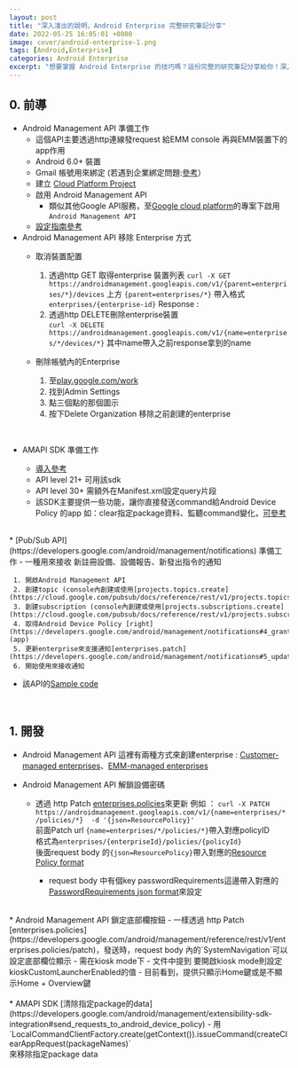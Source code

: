 ```yaml
---
layout: post
title: "深入淺出的說明，Android Enterprise 完整研究筆記分享"
date: 2022-05-25 16:05:01 +0800
image: cover/android-enterprise-1.png
tags: [Android,Enterprise]
categories: Android Enterprise
excerpt: "想要掌握 Android Enterprise 的技巧嗎？這份完整的研究筆記分享給你！深入淺出的說明 Android Enterprise 相關概念和實作方法，讓你快速學會如何管理企業級的 Android 裝置。"
---
```



## 0. 前導

* Android Management API 準備工作
  -  這個API主要透過http連線發request 給EMM console 再與EMM裝置下的app作用
  -  Android 6.0+ 裝置
  -  Gmail 帳號用來綁定 (若遇到企業綁定問題:[參考](https://support.google.com/work/android/thread/84928851/managed-google-play-android-enrollment%E2%80%8B-intune-you-have-already-signed-up-with-this-enterprise?hl=en)）
  -  建立 [Cloud Platform Project](https://console.cloud.google.com/project)
  -  啟用 Android Management API
     - 類似其他Google API服務，至[Google cloud platform](https://console.cloud.google.com/cloud-resource-manager)的專案下啟用`Android Management API`
  -  [設定指南參考](https://colab.research.google.com/github/google/android-management-api-samples/blob/master/notebooks/quickstart.ipynb)
* Android Management API 移除 Enterprise 方式
    - 取消裝置配置
      1. 透過http GET 取得enterprise 裝置列表
      `curl -X GET https://androidmanagement.googleapis.com/v1/{parent=enterprises/*}/devices`
      上方 `{parent=enterprises/*}` 帶入格式 `enterprises/{enterprise-id}`
      Response :
      <script src="https://gist.github.com/KuanChunChen/ecdf9831492804818412a9d190889fe1.js"></script>

      2. 透過http DELETE刪除enterprise裝置  
      `curl -X DELETE https://androidmanagement.googleapis.com/v1/{name=enterprises/*/devices/*}`
      其中name帶入之前response拿到的name

    - 刪除帳號內的Enterprise
      1. 至[play.google.com/work](play.google.com/work)
      2. 找到Admin Settings
      3. 點三個點的那個圖示
      4. 按下Delete Organization 移除之前創建的enterprise

<br>

* AMAPI SDK 準備工作

    - [導入參考](https://developers.google.com/android/management/extensibility-sdk-integration#adding_queries_element)
    - API level 21+ 可用該sdk
    - API level 30+ 需額外在Manifest.xml設定query片段
    - 該SDK主要提供一些功能，讓你直接發送command給Android Device Policy 的app
     如：clear指定package資料、監聽command變化，[可參考](https://developers.google.com/android/management/extensibility-sdk-integration#adding_queries_element)

<br>
* [Pub/Sub API](https://developers.google.com/android/management/notifications) 準備工作
  - 一種用來接收 新註冊設備、設備報告、新發出指令的通知

     1. 開啟Android Management API
     2. 創建topic (console內創建或使用[projects.topics.create](https://cloud.google.com/pubsub/docs/reference/rest/v1/projects.topics/create))
     3. 創建subscription (console內創建或使用[projects.subscriptions.create](https://cloud.google.com/pubsub/docs/reference/rest/v1/projects.subscriptions/create))
     4. 取得Android Device Policy [right](https://developers.google.com/android/management/notifications#4_grant_android_device_policy_the_right_to_publish_to_your_topic)(app)
     5. 更新enterprise來支援通知[enterprises.patch](https://developers.google.com/android/management/notifications#5_update_enterprise_to_support_notifications)  
     6. 開始使用來接收通知

  - 該API的[Sample code](https://cloud.google.com/pubsub/lite/docs/samples)
<br>

## 1. 開發

* Android Management API 這裡有兩種方式來創建enterprise : [Customer-managed enterprises](https://developers.google.com/android/management/create-enterprise#customer-managed_enterprises)、[EMM-managed enterprises](https://developers.google.com/android/management/create-enterprise#emm-managed_enterprises)

* Android Management API 解鎖設備密碼
  - 透過 http Patch [enterprises.policies](https://developers.google.com/android/management/reference/rest/v1/enterprises.policies/patch)來更新
例如 ： `curl -X PATCH https://androidmanagement.googleapis.com/v1/{name=enterprises/*/policies/*}  -d '{json=ResourcePolicy}'` <br>
  前面Patch url `{name=enterprises/*/policies/*}`帶入對應policyID<br>
  格式為`enterprises/{enterpriseId}/policies/{policyId}`<br>
  後面request body 的`{json=ResourcePolicy}`帶入對應的[Resource Policy format](https://developers.google.com/android/management/reference/rest/v1/enterprises.policies#Policy)<br>

       - request body 中有個key passwordRequirements這邊帶入對應的[PasswordRequirements json format](https://developers.google.com/android/management/reference/rest/v1/PasswordRequirements)來設定
       <script src="https://gist.github.com/KuanChunChen/a73f43b9b538e0ea0ecb2e40c337e420.js"></script>
<br>
* Android Management API 鎖定底部欄按鈕
  - 一樣透過 http Patch [enterprises.policies](https://developers.google.com/android/management/reference/rest/v1/enterprises.policies/patch)，發送時，request body 內的`SystemNavigation`可以設定底部欄位顯示
  - 需在kiosk mode下
  - 文件中提到 要開啟kiosk mode則設定kioskCustomLauncherEnabled的值
  - 目前看到，提供只顯示Home鍵或是不顯示Home + Overview鍵

<br>
<br>
* AMAPI SDK [清除指定package的data](https://developers.google.com/android/management/extensibility-sdk-integration#send_requests_to_android_device_policy)
  - 用`LocalCommandClientFactory.create(getContext()).issueCommand(createClearAppRequest(packageNames)`<br>
  來移除指定package data<br>
